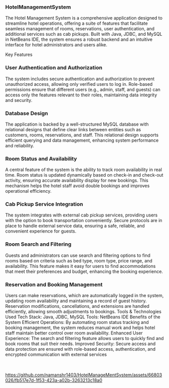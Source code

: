 <h3>HotelManagementSystem</h3>
The Hotel Management System is a comprehensive application designed to streamline hotel operations, offering a suite of features that facilitate seamless management of rooms, reservations, user authentication, and additional services such as cab pickups. Built with Java, JDBC, and MySQL in NetBeans IDE, the system ensures a robust backend and an intuitive interface for hotel administrators and users alike.

Key Features
<h3> User Authentication and Authorization</h3>
The system includes secure authentication and authorization to prevent unauthorized access, allowing only verified users to log in.
Role-based permissions ensure that different users (e.g., admin, staff, and guests) can access only the features relevant to their roles, maintaining data integrity and security.
<h3> Database Design</h3>
The application is backed by a well-structured MySQL database with relational designs that define clear links between entities such as customers, rooms, reservations, and staff.
This relational design supports efficient querying and data management, enhancing system performance and reliability.

<h3>Room Status and Availability</h3>

A central feature of the system is the ability to track room availability in real time. Room status is updated dynamically based on check-in and check-out activity, ensuring accurate availability display for new bookings.
This mechanism helps the hotel staff avoid double bookings and improves operational efficiency.
<h3> Cab Pickup Service Integration </h3>

The system integrates with external cab pickup services, providing users with the option to book transportation conveniently.
Secure protocols are in place to handle external service data, ensuring a safe, reliable, and convenient experience for guests.
<h3>Room Search and Filtering</h3>

Guests and administrators can use search and filtering options to find rooms based on criteria such as bed type, room type, price range, and availability.
This feature makes it easy for users to find accommodations that meet their preferences and budget, enhancing the booking experience.
<h3> Reservation and Booking Management</h3>

Users can make reservations, which are automatically logged in the system, updating room availability and maintaining a record of guest history.
Reservation modifications, cancellations, and extensions are handled efficiently, allowing smooth adjustments to bookings.
Tools & Technologies Used
Tech Stack: Java, JDBC, MySQL
Tools: NetBeans IDE
Benefits of the System
Efficient Operations: By automating room status tracking and booking management, the system reduces manual work and helps hotel staff maintain better control over room availability.
Enhanced User Experience: The search and filtering feature allows users to quickly find and book rooms that suit their needs.
Improved Security: Secure access and data protection are ensured with role-based access, authentication, and encrypted communication with external services
<br>
<br>
<br>

https://github.com/namanshr1403/HotelManageMentSystem/assets/66803026/fb517e7d-1f53-423a-a02b-3263213c18a0
